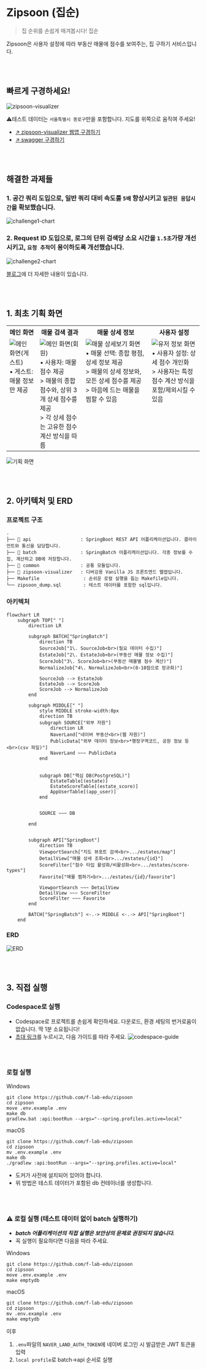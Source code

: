 # Zipsoon (집순)
> 집 순위를 손쉽게 매겨봅시다! 집순

Zipsoon은 사용자 설정에 따라 부동산 매물에 점수를 보여주는, 집 구하기 서비스입니다.

<br><br>

## 빠르게 구경하세요!

<img src="/assets/images/zipsoon-visualizer.png" alt="zipsoon-visualizer">

⚠️테스트 데이터는 `서울특별시 종로구`만을 포함합니다. 지도를 위쪽으로 움직여 주세요!

- [↗️ zipsoon-visualizer 웹앱 구경하기](https://zipsoon-visualizer.onrender.com/)
- [↗️ swagger 구경하기](https://zipsoon-api.onrender.com/swagger-ui/index.html)

<br><br>

## 해결한 과제들

### 1. 공간 쿼리 도입으로, 일반 쿼리 대비 속도를 `5배` 향상시키고 `일관된 응답시간`을 확보했습니다.

<img src="/assets/images/challenge1-chart.svg" alt="challenge1-chart">

### 2. Request ID 도입으로, 로그의 단위 검색당 소요 시간을 `1.5초`가량 개선시키고, `요청 추적`이 용이하도록 개선했습니다.

<img src="/assets/images/challenge2-chart.svg" alt="challenge2-chart">

[블로그](https://electronyoon.github.io/%EC%A7%91%EC%88%9C-%ED%94%84%EB%A1%9C%EC%A0%9D%ED%8A%B8-%ED%9B%84%EA%B8%B0.html#5-%EC%B1%8C%EB%A6%B0%EC%A7%80-%EA%B3%B5%EA%B0%84-%EC%BF%BC%EB%A6%AC-%EB%8F%84%EC%9E%85%ED%95%98%EA%B8%B0)에 더 자세한 내용이 있습니다.



<br><br>

## 1. 최초 기획 화면

<table>
  <tr>
    <th>메인 화면</th>
    <th>매물 검색 결과</th>
    <th>매물 상세 정보</th>
    <th>사용자 설정</th>
  </tr>
  <tr valign="top">
    <td>
      <img src="/assets/images/guest-screen.png" alt="메인 화면(게스트)"><br>
      • 게스트: 매물 정보만 제공
    </td>
    <td>
      <img src="/assets/images/user-screen.png" alt="메인 화면(회원)"><br>
      • 사용자: 매물 점수 제공<br>
      > 매물의 종합 점수와, 상위 3개 상세 점수를 제공<br>
      > 각 상세 점수는 고유한 점수 계산 방식을 따름
    </td>
    <td>
      <img src="/assets/images/detail-screen.png" alt="매물 상세보기 화면"><br>
      • 매물 선택: 종합 평점, 상세 정보 제공<br>
      > 매물의 상세 정보와, 모든 상세 점수를 제공
      > 마음에 드는 매물을 찜할 수 있음
    </td>
    <td>
      <img src="/assets/images/settings-screen.png" alt="유저 정보 화면"><br>
      • 사용자 설정: 상세 점수 개인화<br>
      > 사용자는 특정 점수 계산 방식을 포함/제외시킬 수 있음
    </td>
  </tr>
</table>

<img src="/assets/images/blueprint.png" alt="기획 화면">

<br><br>

## 2. 아키텍처 및 ERD
### 프로젝트 구조
```
.
├── 📁 api                  : SpringBoot REST API 어플리케이션입니다. 클라이언트와 통신을 담당합니다.
├── 📁 batch                : SpringBatch 어플리케이션입니다. 각종 정보를 수집, 계산하고 DB에 저장합니다.
├── 📁 common               : 공통 모듈입니다.
├── 📁 zipsoon-visualizer   : 디버깅용 Vanilla JS 프론트엔드 웹앱입니다.
├── Makefile                : 손쉬운 로컬 실행을 돕는 Makefile입니다.
└── zipsoon_dump.sql        : 테스트 데이터를 포함한 sql입니다.
```
### 아키텍처
```mermaid
flowchart LR
    subgraph TOP[" "]
        direction LR

        subgraph BATCH["SpringBatch"]
            direction TB
            SourceJob["1\. SourceJob<br>(필요 데이터 수집)"]
            EstateJob["2\. EstateJob<br>(부동산 매물 정보 수집)"]
            ScoreJob["3\. ScoreJob<br>(부동산 매물별 점수 계산)"]
            NormalizeJob["4\. NormalizeJob<br>(0-10점으로 정규화)"]
            
            SourceJob --> EstateJob
            EstateJob --> ScoreJob
            ScoreJob --> NormalizeJob
        end

        subgraph MIDDLE[" "]
            style MIDDLE stroke-width:0px
            direction TB
            subgraph SOURCE["외부 자원"]
                direction LR
                NaverLand["네이버 부동산<br>(웹 자원)"]
                PublicData["외부 데이터 정보<br>*행정구역코드, 공원 정보 등<br>(csv 파일)"]
                NaverLand ~~~ PublicData
            end


            subgraph DB["핵심 DB(PostgreSQL)"]
                EstateTable[(estate)]
                EstateScoreTable[(estate_score)]
                AppUserTable[(app_user)]
            end

            
            SOURCE ~~~ DB

        end


        subgraph API["SpringBoot"]
            direction TB
            ViewportSearch["지도 뷰포트 검색<br>.../estates/map"]
            DetailView["매물 상세 조회<br>.../estates/{id}"]
            ScoreFilter["점수 타입 활성화/비활성화<br>.../estates/score-types"]
            Favorite["매물 찜하기<br>.../estates/{id}/favorite"]

            ViewportSearch ~~~ DetailView
            DetailView ~~~ ScoreFilter
            ScoreFilter ~~~ Favorite
        end

        BATCH["SpringBatch"] <-.-> MIDDLE <-.-> API["SpringBoot"]
    end
```
### ERD
<img src="/assets/images/ERD.png" alt="ERD"><br>

<br><br>

## 3. 직접 실행

### Codespace로 실행
- Codespace로 프로젝트를 손쉽게 확인하세요. 다운로드, 환경 세팅의 번거로움이 없습니다. 딱 1분 소요됩니다!
- [초대 링크](https://codespaces.new/f-lab-edu/zipsoon?quickstart=1)를 누르시고, 다음 가이드를 따라 주세요.
<img src="/assets/images/codespace-guide.png" alt="codespace-guide"><br>

<br><br>

### 로컬 실행

Windows
```
git clone https://github.com/f-lab-edu/zipsoon
cd zipsoon
move .env.example .env
make db
gradlew.bat :api:bootRun --args="--spring.profiles.active=local"
```
macOS
```
git clone https://github.com/f-lab-edu/zipsoon
cd zipsoon
mv .env.example .env
make db
./gradlew :api:bootRun --args="--spring.profiles.active=local"
```
- 도커가 사전에 설치되어 있어야 합니다.
- 위 방법은 테스트 데이터가 포함된 db 컨테이너를 생성합니다.

<br><br>

### ⚠️ 로컬 실행 (테스트 데이터 없이 batch 실행하기)
- ___batch 어플리케이션의 직접 실행은 보안상의 문제로 권장되지 않습니다.___
- 꼭 실행이 필요하다면 다음을 따라 주세요.

Windows
```
git clone https://github.com/f-lab-edu/zipsoon
cd zipsoon
move .env.example .env
make emptydb
```
macOS
```
git clone https://github.com/f-lab-edu/zipsoon
cd zipsoon
mv .env.example .env
make emptydb
```
이후
1. `.env`파일의 `NAVER_LAND_AUTH_TOKEN`에 네이버 로그인 시 발급받은 JWT 토큰을 입력
2. `local profile`로 batch->api 순서로 실행
